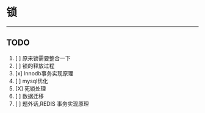 # 锁

-----------

## TODO

1. [ ] 原来锁需要整合一下
2. [ ] 锁的释放过程
3. [x] Innodb事务实现原理
4. [ ] mysql优化
5. [X] 死锁处理
6. [ ] 数据迁移
7. [ ] 题外话,REDIS 事务实现原理